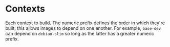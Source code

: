 # Contexts

Each context to build. The numeric prefix defines the order in which they're
built; this allows images to depend on one another. For example, `base-dev` can
depend on `debian-slim` so long as the latter has a greater numeric prefix.

